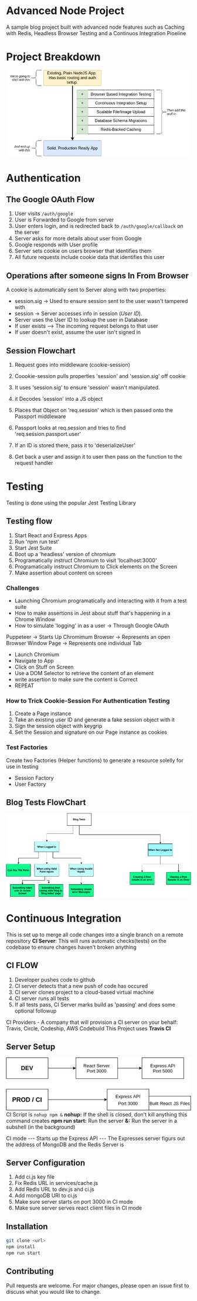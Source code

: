 # Advanced Node Project
A sample blog project built with advanced node features such as Caching with Redis, Headless Browser Testing and a Continuos Integration Pioeline

# Project Breakdown
![Project Structure](images/diagrams-01-goals.drawio.png)



# Authentication
## The Google OAuth Flow
1. User visits `/auth/google`
2. User is Forwarded to Google from server
3. User enters login, and is redirected back to `/auth/google/callback` on the server
4. Server asks for more details about user from Google
5. Google responds with User profile
6. Server sets cookie on users browser that identifies them
7. All future requests include cookie data that identifies this user

## Operations after someone signs In From Browser
A cookie is automatically sent to Server along with two properties: 
   - session.sig -> Used to ensure session sent to the user wasn't tampered with
   - session -> Server accesses info in session (*User ID*).
   - Server uses the User ID to lookup the user in Database
   - If user exists --> The incoming request belongs to that user
   - If user doesn't exist, assume the user isn't signed in

## Session Flowchart
1. Request goes into middleware (cookie-session)
2. Coookie-session pulls properties 'session' and 'session.sig' off cookie
3. It uses 'session.sig' to ensure 'session' wasn't manipulated.
4. it Decodes 'session' into a JS object
5. Places that Object on 'req.session' which is then passed onto the Passport middleware
   
6. Passport looks at req.session and tries to find 'req.session.passport.user'
7. If an ID is stored there, pass it to 'deserializeUser'
8. Get back a user and assign it to user then pass on the function to the request handler


# Testing
Testing is done using the popular Jest Testing Library

## Testing flow
1. Start React and Express Apps
2. Run 'npm run test'
3. Start Jest Suite
4. Boot up a 'headless' version of chromium
5. Programatically instruct Chromium to visit 'localhost:3000'
6. Programatically instruct Chromium to Click elements on the Screen
7. Make assertion about content on screen

### Challenges
- Launching Chromium programatically and interacting with it from a test suite
- How to make assertions in Jest about stuff that's happening in a Chrome Window
- How to simulate 'logging' in as a user -> Through Google OAuth

Puppeteer -> Starts Up Chromimum
Browser -> Represents an open Browser Window
Page -> Represents one individual Tab

- Launch Chromium
- Navigate to App
- Click on Stuff on Screen
- Use a DOM Selector to retrieve the content of an element
- write assertion to make sure the content is Correct
- REPEAT


### How to Trick Cookie-Session For Authentication Testing
1. Create a Page instance
2. Take an existing user ID and generate a fake session object with it
3. Sign the session object with keygrip
4. Set the Session and signature on our Page instance as cookies

### Test Factories
Create two Factories (Helper functions) to generate a resource solelly for use in testing
- Session Factory
- User Factory

## Blog Tests FlowChart
![Blog Tests](images/blogtests.png)


# Continuous Integration
This is set up to merge all code changes into a single branch on a remote repository
**CI Server**: This will runs automatic checks(tests) on the codebase to ensure changes haven't broken anything

## CI FLOW
1. Developer pushes code to github
2. CI server detects that a new push of code has occured
3. CI server clones project to a cloud-based virtual machine
4. CI server runs all tests
5. If all tests pass, CI Server marks build as 'passing' and does some optional followup
   
CI Providers - A company that will provision a CI server on your behalf: Travis, Circle, Codeship, AWS Codebuild
This Project uses **Travis CI**

## Server Setup
![Server Setup](images/servers.png)
CI Script is `nohup npm &`
**nohup:** If the shell is closed, don't kill anything this command creates
**npm run start:** Run the server
**&:** Run the server in a subshell (in the background)

CI mode
--- Starts up the Express API
--- The Expresses server figurs out the address of MongoDB and the Redis Server is

## Server Configuration
1. Add ci.js key file
2. Fix Redis URL in services/cache.js
3. Add Redis URL to dev.js and ci.js
4. Add mongoDB URI to ci.js
5. Make sure server starts on port 3000 in CI mode
6. Make sure server serves react client files in CI mode

## Installation
```bash
git clone <url>
npm install
npm run start
```

## Contributing
Pull requests are welcome. For major changes, please open an issue first to discuss what you would like to change.

